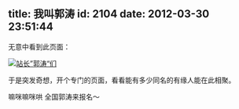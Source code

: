 title: 我叫郭涛
id: 2104
date: 2012-03-30 23:51:44
---

无意中看到此页面：

[![](http://kainy.cn/wp-content/uploads/2012/03/%E7%AB%99%E9%95%BF%E2%80%9D%E9%83%AD%E6%B6%9B%E2%80%9C%E4%BB%AC.png "站长”郭涛“们")](http://Kainy.CN/wp-content/uploads/2012/03/站长”郭涛“们.png)

于是突发奇想，开个专门的页面，看看能有多少同名的有缘人能在此相聚。

嘛咪嘛咪哄 全国郭涛来报名～
